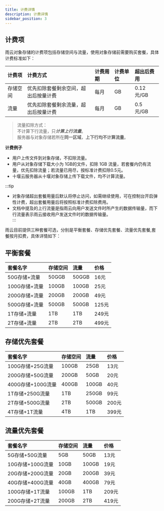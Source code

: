 ```yaml
---
title: 计费详情
description: 计费详情
sidebar_position: 3
---
```


## 计费项
雨云对象存储的计费项包括存储空间与流量，使用对象存储前需要购买套餐，具体计费标准如下：

| 计费项  | 计费方式               | 计费周期 | 计费单位 | 超出后费用     |
|:-----|:-------------------|:-----|:-----|:----------|
| 存储空间 | 优先扣除套餐剩余空间，超出后按量计费 | 每月   | GB   | 0.12 元/GB | 
| 流量   | 优先扣除套餐剩余流量，超出后按量计费 | 每月   | GB   | 0.5 元/GB  |

> 流量扣除方式：<br/>
> 不计算下行流量，只***计算上行流量***。<br/>
> 服务器与对象存储若所在**同一区域**，**上下行均不计算流量**。

**计费例子**
* 用户上传文件到对象存储，不扣除流量。
* 用户从对象存储下载大小为 1GB的文件，扣除 1GB 流量，若套餐内仍有流量，优先扣除流量；若流量已用尽，按标准计费扣除0.5元。
* 十堰云服务器从十堰对象存储上传下载文件，均不计算流量。

:::tip
* 对象存储超出套餐用量后默认将停止访问，如需继续使用，可在控制台开启弹性计费，超出套餐用量后将按照标准计费扣除费用。<br/>
* 文档中提及的上行流量是指雨云向用户发送文件时所产生的数据传输量，而下行流量表示雨云接收用户发送文件时的数据传输量。<br/>
:::


雨云目前提供三种套餐可选，分别是平衡套餐、存储优先套餐、流量优先套餐,套餐按月扣费，具体详情如下：


## 平衡套餐
| 套餐名字      | 存储空间  | 流量    | 价格   |
|:----------|:------|:------|:-----|
| 50G存储+流量  | 50GGB | 50GGB | 16元  |
| 100G存储+流量 | 100GB | 100GB | 25元  |
| 200G存储+流量 | 200GB | 200GB | 49元  |
| 500G存储+流量 | 500GB | 500GB | 125元 |
| 1T存储+流量   | 1TB   | 1TB   | 249元 |
| 2T存储+流量   | 2TB   | 2TB   | 499元 |


## 存储优先套餐
| 套餐名字          | 存储空间  | 流量    | 价格   |
|:--------------|:------|:------|:-----|
| 100G存储+25G流量  | 100GB | 25GB  | 13元  |
| 200G存储+50G流量  | 200GB | 50GB  | 20元  |
| 400G存储+100G流量 | 400GB | 100GB | 40元  |
| 1T存储+250G流量   | 1TB   | 250GB | 99元  |
| 2T存储+500G流量   | 2TB   | 500GB | 200元 |
| 4T存储+1T流量     | 4TB   | 1TB   | 399元 |


## 流量优先套餐

| 套餐名字         | 存储空间  | 流量    | 价格   |
|:-------------|:------|:------|:-----|
| 5G存储+50G流量   | 5GB   | 50GB  | 13元  |
| 10G存储+100G流量 | 10GB  | 100GB | 19元  |
| 20G存储+200G流量 | 20GB  | 200GB | 39元  |
| 40G存储+400G流量 | 40GB  | 400GB | 79元  |
| 100G存储+1T流量  | 100GB | 1TB   | 209元 |
| 200G存储+2T流量  | 200GB | 2TB   | 419元 |
